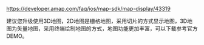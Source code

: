 https://developer.amap.com/faq/ios/map-sdk/map-display/43319

建议您升级使用3D地图，2D地图是栅格地图，采用切片的方式显示地图，3D地图为矢量地图，采用终端绘制地图的方式，地图功能更加丰富，可以下载参考官方DEMO。